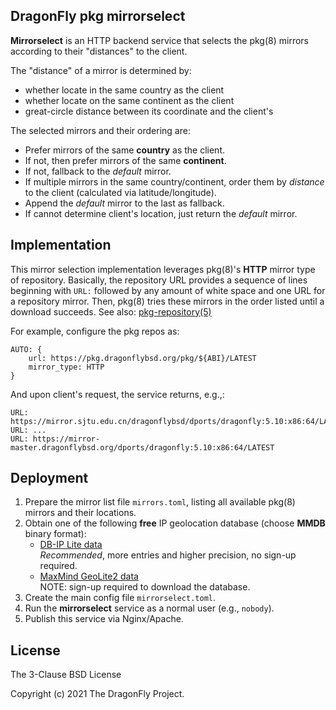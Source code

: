DragonFly pkg mirrorselect
--------------------------

**Mirrorselect** is an HTTP backend service that selects the pkg(8) mirrors
according to their "distances" to the client.

The "distance" of a mirror is determined by:
- whether locate in the same country as the client
- whether locate on the same continent as the client
- great-circle distance between its coordinate and the client's

The selected mirrors and their ordering are:
- Prefer mirrors of the same **country** as the client.
- If not, then prefer mirrors of the same **continent**.
- If not, fallback to the *default* mirror.
- If multiple mirrors in the same country/continent, order them by
  *distance* to the client (calculated via latitude/longitude).
- Append the *default* mirror to the last as fallback.
- If cannot determine client's location, just return the *default* mirror.

Implementation
--------------
This mirror selection implementation leverages pkg(8)'s **HTTP**
mirror type of repository.
Basically, the repository URL provides a sequence of lines beginning with
`URL:` followed by any amount of white space and one URL for a repository
mirror.
Then, pkg(8) tries these mirrors in the order listed until a download
succeeds.
See also: [pkg-repository(5)](https://man.dragonflybsd.org/?command=pkg-repository&section=5)

For example, configure the pkg repos as:
```
AUTO: {
	url: https://pkg.dragonflybsd.org/pkg/${ABI}/LATEST
	mirror_type: HTTP
}
```

And upon client's request, the service returns, e.g.,:
```
URL: https://mirror.sjtu.edu.cn/dragonflybsd/dports/dragonfly:5.10:x86:64/LATEST
URL: ...
URL: https://mirror-master.dragonflybsd.org/dports/dragonfly:5.10:x86:64/LATEST
```

Deployment
----------
1. Prepare the mirror list file `mirrors.toml`, listing all available
   pkg(8) mirrors and their locations.
2. Obtain one of the following **free** IP geolocation database
   (choose **MMDB** binary format):
   * [DB-IP Lite data](https://db-ip.com/db/download/ip-to-city-lite)
     <br>
     *Recommended*, more entries and higher precision, no sign-up required.
   * [MaxMind GeoLite2 data](https://dev.maxmind.com/geoip/geoip2/geolite2/)
     <br>
     NOTE: sign-up required to download the database.
3. Create the main config file `mirrorselect.toml`.
4. Run the **mirrorselect** service as a normal user (e.g., `nobody`).
5. Publish this service via Nginx/Apache.

License
-------
The 3-Clause BSD License

Copyright (c) 2021 The DragonFly Project.

